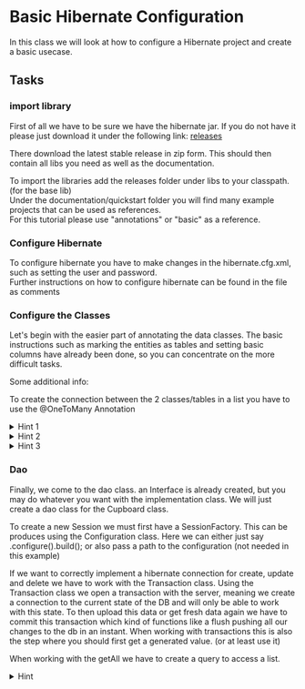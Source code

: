 # Basic Hibernate Configuration
In this class we will look at how to configure a Hibernate project and create a basic usecase.

## Tasks


### import library
First of all we have to be sure we have the hibernate jar.
If you do not have it please just download it under the following link: [releases](https://hibernate.org/orm/releases/)

There download the latest stable release in zip form.
This should then contain all libs you need as well as the documentation.

To import the libraries add the releases folder under libs to your classpath. (for the base lib)</br>
Under the documentation/quickstart folder you will find many example projects that can be used as references.</br>
For this tutorial please use "annotations" or "basic" as a reference. 


### Configure Hibernate
To configure hibernate you have to make changes in the hibernate.cfg.xml, such as setting the user and password.</br>
Further instructions on how to configure hibernate can be found in the file as comments


### Configure the Classes
Let's begin with the easier part of annotating the data classes.
The basic instructions such as marking the entities as tables and setting basic columns have already been done,
so you can concentrate on the more difficult tasks.

Some additional info:

To create the connection between the 2 classes/tables in a list you have to use the @OneToMany Annotation

<details>
<summary>
Hint 1
</summary>
To set the name of an attribute us the @Column annotation.
</details>

<details>
<summary>
Hint 2
</summary>
To create an auto incrementing field use the @GeneratedValue annotation. You also need to set the strategy.
</details>

<details>
<summary>
Hint 3
</summary>
For the many to one relation in cupboard you have to create a opposing attribute with a one to many mapping. Here you then also have to set the join column.
</details>


### Dao
Finally, we come to the dao class. an Interface is already created, but you may do whatever you want with the implementation class.
We will just create a dao class for the Cupboard class.

To create a new Session we must first have a SessionFactory.
This can be produces using the Configuration class.
Here we can either just say .configure().build(); or also pass a path to the configuration (not needed in this example)

If we want to correctly implement a hibernate connection for create, update and delete we have to work with the Transaction class.
Using the Transaction class we open a transaction with the server,
meaning we create a connection to the current state of the DB and will only be able to work with this state.
To then upload this data or get fresh data again we have to commit this transaction which kind of functions like a flush pushing all our changes to the db in an instant.
When working with transactions this is also the step where you should first get a generated value. (or at least use it)

When working with the getAll we have to create a query to access a list.

<details>
<summary>
Hint
</summary>
For fetching all data from the server you should create a query using the classname of the type.
</details>